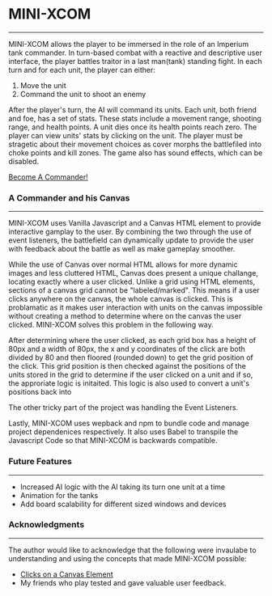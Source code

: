 # MINI-XCOM
------
MINI-XCOM allows the player to be immersed in the role of an Imperium tank commander. In turn-based combat with a reactive and descriptive user interface, 
the player battles traitor in a last man(tank) standing fight. In each turn and for each unit, the player can either:

  1) Move the unit 
  2) Command the unit to shoot an enemy

After the player's turn, the AI will command its units. Each unit, both friend and foe, has a set of stats. These stats include a movement range, shooting range, and health points. A unit dies once its health points reach zero. The player can view units' stats by clicking on the unit. The player must be stragetic about their movement choices as cover morphs the battlefiled into choke points and kill zones. The game also has sound effects, which can be disabled.

[Become A Commander!](https://codydegraffeniles.github.io/MINI-XCOM/)

### A Commander and his Canvas
-----
MINI-XCOM uses Vanilla Javascript and a Canvas HTML element to provide interactive gamplay to the user. By combining the two through the use of event listeners, the battlefield can dynamically update to provide the user with feedback about the battle as well as make gameplay smoother.

While the use of Canvas over normal HTML allows for more dynamic images and less cluttered HTML, Canvas does present a unique challange, locating exactly where a user clicked. Unlike a grid using HTML elements, sections of a canvas grid cannot be "labeled/marked". This means if a user clicks anywhere on the canvas, the whole canvas is clicked. This is problamatic as it makes user interaction with units on the canvas impossible without creating a method to determine where on the canvas the user clicked. MINI-XCOM solves this problem in the following way. 

After determining where the user clicked, as each grid box has a height of 80px and a width of 80px, the x and y coordinates of the click are both divided by 80 and then floored (rounded down) to get the grid position of the click. This grid position is then checked against the positions of the units stored in the grid to determine if the user clicked on a unit and if so, the approriate logic is initaited. This logic is also used to convert a unit's positions back into

The other tricky part of the project was handling the Event Listeners.

Lastly, MINI-XCOM uses wepback and npm to bundle code and manage project dependenices respectively. It also uses Babel to transpile the Javascript Code so that MINI-XCOM is backwards compatible.


### Future Features
------ 
* Increased AI logic with the AI taking its turn one unit at a time
* Animation for the tanks
* Add board scalability for different sized windows and devices


### Acknowledgments
----
The author would like to acknowledge that the following were invaulabe to understanding and using the concepts that made MINI-XCOM possible:

* [Clicks on a Canvas Element](https://stackoverflow.com/questions/9880279/how-do-i-add-a-simple-onclick-event-handler-to-a-canvas-element)
* My friends who play tested and gave valuable user feedback.

